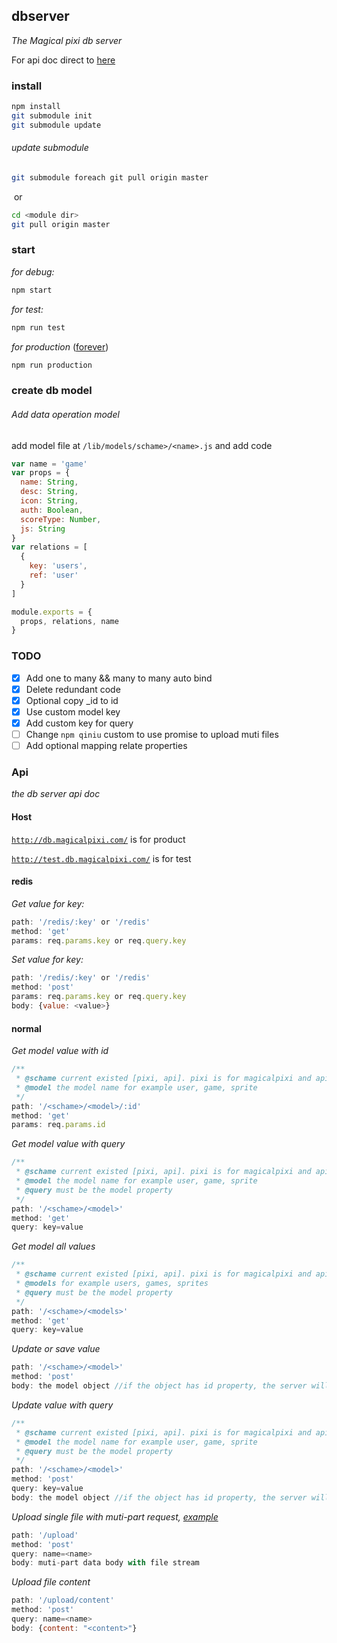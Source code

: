 ## dbserver

_The Magical pixi db server_

For api doc direct to [here](./README.md#api)

### install

```bash
npm install
git submodule init
git submodule update
```
###### update submodule
```bash
git submodule foreach git pull origin master
```
 or
```bash
cd <module dir>
git pull origin master
```

### start

_for debug:_
```bash
npm start
```
_for test:_
```bash
npm run test
```
_for production_ ([forever](https://www.npmjs.com/package/forever))
```bash
npm run production
```

### create db model


###### Add data operation model

add model file at `/lib/models/schame>/<name>.js` and add code
```javascript
var name = 'game'
var props = {
  name: String,
  desc: String,
  icon: String,
  auth: Boolean,
  scoreType: Number,
  js: String
}
var relations = [
  {
    key: 'users',
    ref: 'user'
  }
]

module.exports = {
  props, relations, name
}
```
### TODO

- [x] Add one to many && many to many auto bind
- [x] Delete redundant code
- [x] Optional copy \_id to id
- [x] Use custom model key
- [x] Add custom key for query
- [ ] Change `npm qiniu` custom to use promise to upload muti files
- [ ] Add optional mapping relate properties

### Api

_the db server api doc_

#### Host

[`http://db.magicalpixi.com/`](http://db.magicalpixi.com/) is for product

[`http://test.db.magicalpixi.com/`](http://test.db.magicalpixi.com/) is for test

#### redis

_Get value for key:_
```javascript
path: '/redis/:key' or '/redis'
method: 'get'
params: req.params.key or req.query.key
```
_Set value for key:_
```javascript
path: '/redis/:key' or '/redis'
method: 'post'
params: req.params.key or req.query.key
body: {value: <value>}
```

#### normal

_Get model value with id_
```javascript
/**
 * @schame current existed [pixi, api]. pixi is for magicalpixi and api is for common
 * @model the model name for example user, game, sprite
 */
path: '/<schame>/<model>/:id'
method: 'get'
params: req.params.id
```
_Get model value with query_
```javascript
/**
 * @schame current existed [pixi, api]. pixi is for magicalpixi and api is for common
 * @model the model name for example user, game, sprite
 * @query must be the model property
 */
path: '/<schame>/<model>'
method: 'get'
query: key=value
```
_Get model all values_
```javascript
/**
 * @schame current existed [pixi, api]. pixi is for magicalpixi and api is for common
 * @models for example users, games, sprites
 * @query must be the model property
 */
path: '/<schame>/<models>'
method: 'get'
query: key=value
```
_Update or save value_
```javascript
path: '/<schame>/<model>'
method: 'post'
body: the model object //if the object has id property, the server will make update operation
```
_Update value with query_
```javascript
/**
 * @schame current existed [pixi, api]. pixi is for magicalpixi and api is for common
 * @model the model name for example user, game, sprite
 * @query must be the model property
 */
path: '/<schame>/<model>'
method: 'post'
query: key=value
body: the model object //if the object has id property, the server will make update operation
```

_Upload single file with muti-part request, [example](./upload.js)_
```javascript
path: '/upload'
method: 'post'
query: name=<name>
body: muti-part data body with file stream
```

_Upload file content_
```javascript
path: '/upload/content'
method: 'post'
query: name=<name>
body: {content: "<content>"}
```
